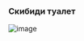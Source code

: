 ### Скибиди туалет 
![image](https://github.com/jestxfot/nostalgia/assets/87380272/31786206-640f-4663-badb-4fbc183edb75)
